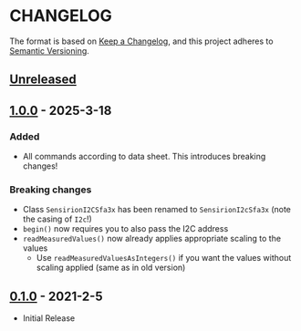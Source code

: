 # CHANGELOG

The format is based on [Keep a Changelog](https://keepachangelog.com/en/1.0.0/),
and this project adheres to [Semantic Versioning](https://semver.org/spec/v2.0.0.html).

## [Unreleased] 

## [1.0.0] - 2025-3-18

### Added

- All commands according to data sheet. This introduces breaking changes!

### Breaking changes

- Class `SensirionI2CSfa3x` has been renamed to `SensirionI2cSfa3x` (note the casing of `I2c`!)
- `begin()` now requires you to also pass the I2C address
- `readMeasuredValues()` now already applies appropriate scaling to the values
    - Use `readMeasuredValuesAsIntegers()` if you want the values without scaling applied (same as in old version)

## [0.1.0] - 2021-2-5

- Initial Release

[Unreleased]: https://github.com/Sensirion/arduino-i2c-sfa3x/compare/1.0.0...HEAD
[1.0.0]: https://github.com/Sensirion/arduino-i2c-sfa3x/compare/0.1.0...1.0.0
[0.1.0]: https://github.com/Sensirion/arduino-i2c-sfa3x/releases/tag/0.1.0